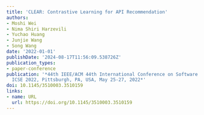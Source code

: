 ```yaml
---
title: 'CLEAR: Contrastive Learning for API Recommendation'
authors:
- Moshi Wei
- Nima Shiri Harzevili
- Yuchao Huang
- Junjie Wang
- Song Wang
date: '2022-01-01'
publishDate: '2024-08-17T11:56:09.538726Z'
publication_types:
- paper-conference
publication: '*44th IEEE/ACM 44th International Conference on Software Engineering,
  ICSE 2022, Pittsburgh, PA, USA, May 25-27, 2022*'
doi: 10.1145/3510003.3510159
links:
- name: URL
  url: https://doi.org/10.1145/3510003.3510159
---
```

